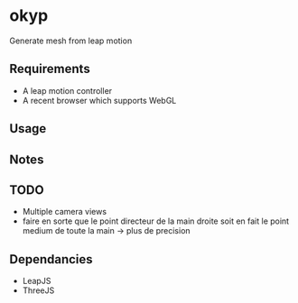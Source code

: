 okyp
====

Generate mesh from leap motion



## Requirements

* A leap motion controller
* A recent browser which supports WebGL




## Usage




## Notes




## TODO

* Multiple camera views
* faire en sorte que le point directeur de la main droite soit en fait le point medium de toute la main -> plus de precision

## Dependancies

* LeapJS
* ThreeJS
